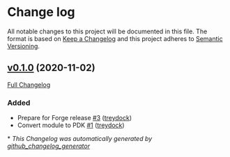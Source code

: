 # Change log

All notable changes to this project will be documented in this file. The format is based on [Keep a Changelog](http://keepachangelog.com/en/1.0.0/) and this project adheres to [Semantic Versioning](http://semver.org).

## [v0.1.0](https://github.com/treydock/puppet-module-beegfs/tree/v0.1.0) (2020-11-02)

[Full Changelog](https://github.com/treydock/puppet-module-beegfs/compare/9f9305371e0ec83eea4ccc44f3d8165d63503969...v0.1.0)

### Added

- Prepare for Forge release [\#3](https://github.com/treydock/puppet-module-beegfs/pull/3) ([treydock](https://github.com/treydock))
- Convert module to PDK [\#1](https://github.com/treydock/puppet-module-beegfs/pull/1) ([treydock](https://github.com/treydock))



\* *This Changelog was automatically generated by [github_changelog_generator](https://github.com/skywinder/Github-Changelog-Generator)*
